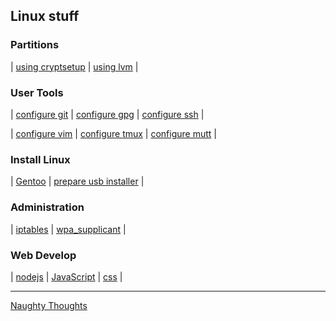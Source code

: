 
<h2> Linux stuff</h2>

<h3> Partitions </h3>

| [using cryptsetup](./linux/cryptsetup.md) |  [using lvm](./linux/lvm.md) | 

<h3> User Tools </h3>

| [configure git](./linux/git.md) | [configure gpg](./linux/gpg.md) | [configure ssh](./linux/ssh.md) | 

| [configure vim](./linux/vim.md) | [configure tmux](./linux/tmux.md) | [configure mutt](./linux/mutt.md) | 

<h3> Install Linux </h3>

| [Gentoo](./distros/gentoo.md) | [prepare usb installer](./linux/usbStick.md) |

<h3> Administration </h3>

| [iptables](./linux/iptables.md) | [wpa_supplicant](./linux/wpa_supplicant.md) | 

<h3> Web Develop </h3>

| [nodejs](./web/nodejs.md) | [JavaScript](.//web/javascript.md) |  [css](./web/css.md) | 

---

[Naughty Thoughts](./github/thoughts.md)


